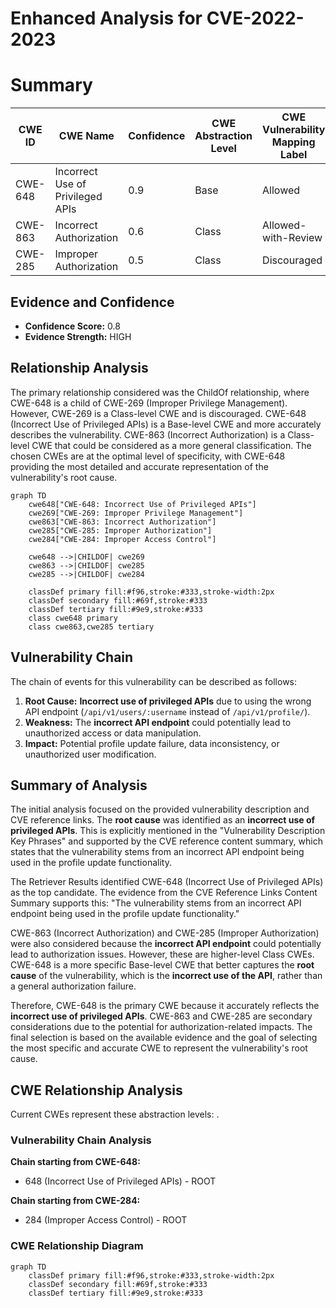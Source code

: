 # Enhanced Analysis for CVE-2022-2023

# Summary
| CWE ID | CWE Name | Confidence | CWE Abstraction Level | CWE Vulnerability Mapping Label | CWE-Vulnerability Mapping Notes |
|---|---|---|---|---|---|
| CWE-648 | Incorrect Use of Privileged APIs | 0.9 | Base | Allowed | Primary CWE |
| CWE-863 | Incorrect Authorization | 0.6 | Class | Allowed-with-Review | Secondary Candidate |
| CWE-285 | Improper Authorization | 0.5 | Class | Discouraged | Secondary Candidate |

## Evidence and Confidence

*   **Confidence Score:** 0.8
*   **Evidence Strength:** HIGH

## Relationship Analysis
The primary relationship considered was the ChildOf relationship, where CWE-648 is a child of CWE-269 (Improper Privilege Management). However, CWE-269 is a Class-level CWE and is discouraged. CWE-648 (Incorrect Use of Privileged APIs) is a Base-level CWE and more accurately describes the vulnerability. CWE-863 (Incorrect Authorization) is a Class-level CWE that could be considered as a more general classification. The chosen CWEs are at the optimal level of specificity, with CWE-648 providing the most detailed and accurate representation of the vulnerability's root cause.

```mermaid
graph TD
    cwe648["CWE-648: Incorrect Use of Privileged APIs"]
    cwe269["CWE-269: Improper Privilege Management"]
    cwe863["CWE-863: Incorrect Authorization"]
    cwe285["CWE-285: Improper Authorization"]
    cwe284["CWE-284: Improper Access Control"]

    cwe648 -->|CHILDOF| cwe269
    cwe863 -->|CHILDOF| cwe285
    cwe285 -->|CHILDOF| cwe284

    classDef primary fill:#f96,stroke:#333,stroke-width:2px
    classDef secondary fill:#69f,stroke:#333
    classDef tertiary fill:#9e9,stroke:#333
    class cwe648 primary
    class cwe863,cwe285 tertiary
```

## Vulnerability Chain
The chain of events for this vulnerability can be described as follows:

1.  **Root Cause:** **Incorrect use of privileged APIs** due to using the wrong API endpoint (`/api/v1/users/:username` instead of `/api/v1/profile/`).
2.  **Weakness:** The **incorrect API endpoint** could potentially lead to unauthorized access or data manipulation.
3.  **Impact:** Potential profile update failure, data inconsistency, or unauthorized user modification.

## Summary of Analysis
The initial analysis focused on the provided vulnerability description and CVE reference links. The **root cause** was identified as an **incorrect use of privileged APIs**. This is explicitly mentioned in the "Vulnerability Description Key Phrases" and supported by the CVE reference content summary, which states that the vulnerability stems from an incorrect API endpoint being used in the profile update functionality.

The Retriever Results identified CWE-648 (Incorrect Use of Privileged APIs) as the top candidate. The evidence from the CVE Reference Links Content Summary supports this: "The vulnerability stems from an incorrect API endpoint being used in the profile update functionality."

CWE-863 (Incorrect Authorization) and CWE-285 (Improper Authorization) were also considered because the **incorrect API endpoint** could potentially lead to authorization issues. However, these are higher-level Class CWEs. CWE-648 is a more specific Base-level CWE that better captures the **root cause** of the vulnerability, which is the **incorrect use of the API**, rather than a general authorization failure.

Therefore, CWE-648 is the primary CWE because it accurately reflects the **incorrect use of privileged APIs**. CWE-863 and CWE-285 are secondary considerations due to the potential for authorization-related impacts. The final selection is based on the available evidence and the goal of selecting the most specific and accurate CWE to represent the vulnerability's root cause.


## CWE Relationship Analysis

Current CWEs represent these abstraction levels: .


### Vulnerability Chain Analysis

**Chain starting from CWE-648:**
- 648 (Incorrect Use of Privileged APIs) - ROOT


**Chain starting from CWE-284:**
- 284 (Improper Access Control) - ROOT



### CWE Relationship Diagram

```mermaid
graph TD
    classDef primary fill:#f96,stroke:#333,stroke-width:2px
    classDef secondary fill:#69f,stroke:#333
    classDef tertiary fill:#9e9,stroke:#333
```
